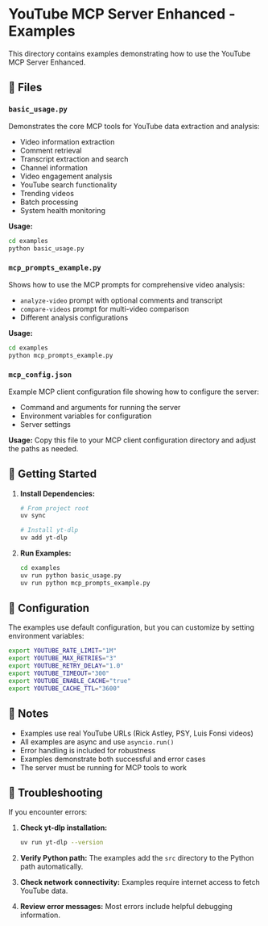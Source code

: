# YouTube MCP Server Enhanced - Examples

This directory contains examples demonstrating how to use the YouTube MCP Server Enhanced.

## 📁 Files

### `basic_usage.py`
Demonstrates the core MCP tools for YouTube data extraction and analysis:
- Video information extraction
- Comment retrieval
- Transcript extraction and search
- Channel information
- Video engagement analysis
- YouTube search functionality
- Trending videos
- Batch processing
- System health monitoring

**Usage:**
```bash
cd examples
python basic_usage.py
```

### `mcp_prompts_example.py`
Shows how to use the MCP prompts for comprehensive video analysis:
- `analyze-video` prompt with optional comments and transcript
- `compare-videos` prompt for multi-video comparison
- Different analysis configurations

**Usage:**
```bash
cd examples
python mcp_prompts_example.py
```

### `mcp_config.json`
Example MCP client configuration file showing how to configure the server:
- Command and arguments for running the server
- Environment variables for configuration
- Server settings

**Usage:**
Copy this file to your MCP client configuration directory and adjust the paths as needed.

## 🚀 Getting Started

1. **Install Dependencies:**
   ```bash
   # From project root
   uv sync
   
   # Install yt-dlp
   uv add yt-dlp
   ```

3. **Run Examples:**
   ```bash
   cd examples
   uv run python basic_usage.py
   uv run python mcp_prompts_example.py
   ```

## 🔧 Configuration

The examples use default configuration, but you can customize by setting environment variables:

```bash
export YOUTUBE_RATE_LIMIT="1M"
export YOUTUBE_MAX_RETRIES="3"
export YOUTUBE_RETRY_DELAY="1.0"
export YOUTUBE_TIMEOUT="300"
export YOUTUBE_ENABLE_CACHE="true"
export YOUTUBE_CACHE_TTL="3600"
```

## 📝 Notes

- Examples use real YouTube URLs (Rick Astley, PSY, Luis Fonsi videos)
- All examples are async and use `asyncio.run()`
- Error handling is included for robustness
- Examples demonstrate both successful and error cases
- The server must be running for MCP tools to work

## 🐛 Troubleshooting

If you encounter errors:

1. **Check yt-dlp installation:**
   ```bash
   uv run yt-dlp --version
   ```

2. **Verify Python path:**
   The examples add the `src` directory to the Python path automatically.

3. **Check network connectivity:**
   Examples require internet access to fetch YouTube data.

4. **Review error messages:**
   Most errors include helpful debugging information.
